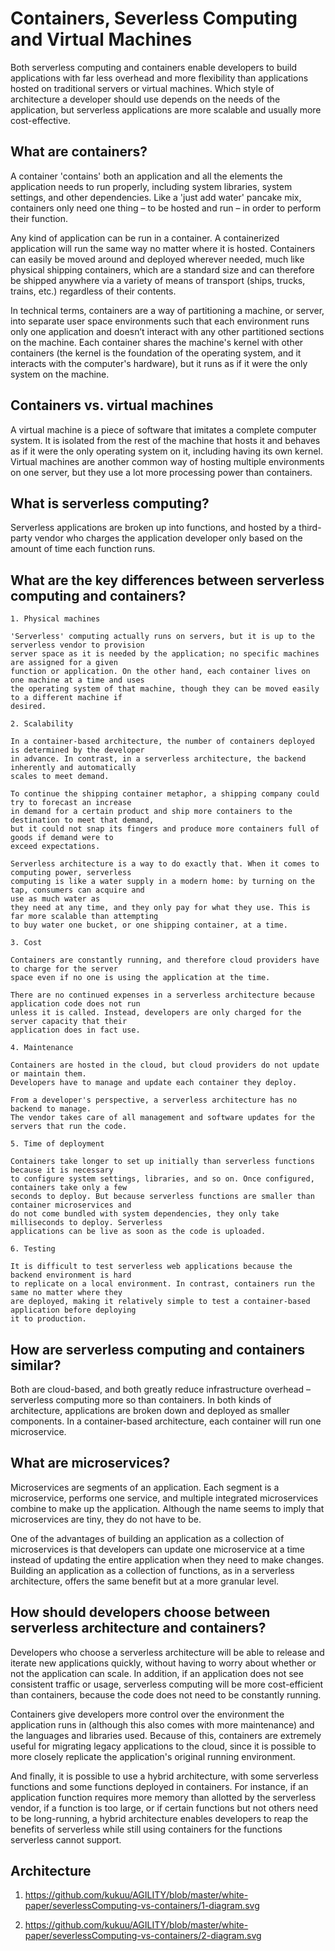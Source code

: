 # Containers, Severless Computing and Virtual Machines 

Both serverless computing and containers enable developers to build applications with far less overhead and more flexibility than applications hosted on traditional servers or virtual machines. Which style of architecture a developer should use depends on the needs of the application, but serverless applications are more scalable and usually more cost-effective.

## What are containers?

A container 'contains' both an application and all the elements the application needs to run properly, including system libraries, system settings, and other dependencies. Like a 'just add water' pancake mix, containers only need one thing – to be hosted and run – in order to perform their function.

Any kind of application can be run in a container. A containerized application will run the same way no matter where it is hosted. Containers can easily be moved around and deployed wherever needed, much like physical shipping containers, which are a standard size and can therefore be shipped anywhere via a variety of means of transport (ships, trucks, trains, etc.) regardless of their contents.

In technical terms, containers are a way of partitioning a machine, or server, into separate user space environments such that each environment runs only one application and doesn’t interact with any other partitioned sections on the machine. Each container shares the machine's kernel with other containers (the kernel is the foundation of the operating system, and it interacts with the computer's hardware), but it runs as if it were the only system on the machine.

## Containers vs. virtual machines

A virtual machine is a piece of software that imitates a complete computer system. It is isolated from the rest of the machine that hosts it and behaves as if it were the only operating system on it, including having its own kernel. Virtual machines are another common way of hosting multiple environments on one server, but they use a lot more processing power than containers.

## What is serverless computing?

Serverless applications are broken up into functions, and hosted by a third-party vendor who charges the application developer only based on the amount of time each function runs. 

## What are the key differences between serverless computing and containers?

```
1. Physical machines

'Serverless' computing actually runs on servers, but it is up to the serverless vendor to provision
server space as it is needed by the application; no specific machines are assigned for a given 
function or application. On the other hand, each container lives on one machine at a time and uses 
the operating system of that machine, though they can be moved easily to a different machine if 
desired.

2. Scalability

In a container-based architecture, the number of containers deployed is determined by the developer
in advance. In contrast, in a serverless architecture, the backend inherently and automatically 
scales to meet demand.

To continue the shipping container metaphor, a shipping company could try to forecast an increase 
in demand for a certain product and ship more containers to the destination to meet that demand,
but it could not snap its fingers and produce more containers full of goods if demand were to
exceed expectations.

Serverless architecture is a way to do exactly that. When it comes to computing power, serverless
computing is like a water supply in a modern home: by turning on the tap, consumers can acquire and
use as much water as 
they need at any time, and they only pay for what they use. This is far more scalable than attempting
to buy water one bucket, or one shipping container, at a time.

3. Cost

Containers are constantly running, and therefore cloud providers have to charge for the server 
space even if no one is using the application at the time.

There are no continued expenses in a serverless architecture because application code does not run
unless it is called. Instead, developers are only charged for the server capacity that their 
application does in fact use.

4. Maintenance

Containers are hosted in the cloud, but cloud providers do not update or maintain them. 
Developers have to manage and update each container they deploy.

From a developer's perspective, a serverless architecture has no backend to manage. 
The vendor takes care of all management and software updates for the servers that run the code.

5. Time of deployment

Containers take longer to set up initially than serverless functions because it is necessary
to configure system settings, libraries, and so on. Once configured, containers take only a few 
seconds to deploy. But because serverless functions are smaller than container microservices and
do not come bundled with system dependencies, they only take milliseconds to deploy. Serverless 
applications can be live as soon as the code is uploaded.

6. Testing

It is difficult to test serverless web applications because the backend environment is hard 
to replicate on a local environment. In contrast, containers run the same no matter where they 
are deployed, making it relatively simple to test a container-based application before deploying
it to production.

```

## How are serverless computing and containers similar?

Both are cloud-based, and both greatly reduce infrastructure overhead – serverless computing more so than containers. In both kinds of architecture, applications are broken down and deployed as smaller components. In a container-based architecture, each container will run one microservice.

## What are microservices?

Microservices are segments of an application. Each segment is a microservice, performs one service, and multiple integrated microservices combine to make up the application. Although the name seems to imply that microservices are tiny, they do not have to be.

One of the advantages of building an application as a collection of microservices is that developers can update one microservice at a time instead of updating the entire application when they need to make changes. Building an application as a collection of functions, as in a serverless architecture, offers the same benefit but at a more granular level.

## How should developers choose between serverless architecture and containers?

Developers who choose a serverless architecture will be able to release and iterate new applications quickly, without having to worry about whether or not the application can scale. In addition, if an application does not see consistent traffic or usage, serverless computing will be more cost-efficient than containers, because the code does not need to be constantly running.

Containers give developers more control over the environment the application runs in (although this also comes with more maintenance) and the languages and libraries used. Because of this, containers are extremely useful for migrating legacy applications to the cloud, since it is possible to more closely replicate the application's original running environment.

And finally, it is possible to use a hybrid architecture, with some serverless functions and some functions deployed in containers. For instance, if an application function requires more memory than allotted by the serverless vendor, if a function is too large, or if certain functions but not others need to be long-running, a hybrid architecture enables developers to reap the benefits of serverless while still using containers for the functions serverless cannot support.

## Architecture

1. https://github.com/kukuu/AGILITY/blob/master/white-paper/severlessComputing-vs-containers/1-diagram.svg 

2. https://github.com/kukuu/AGILITY/blob/master/white-paper/severlessComputing-vs-containers/2-diagram.svg
